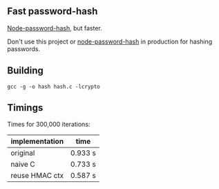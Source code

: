 ## Fast password-hash

[Node-password-hash](https://github.com/davidwood/node-password-hash), but faster. 

Don't use this project or [node-password-hash](https://github.com/davidwood/node-password-hash) in production for hashing passwords.

## Building

    gcc -g -o hash hash.c -lcrypto

## Timings

Times for 300,000 iterations:

| implementation  | time    |
|-----------------|---------|
| original        | 0.933 s |
| naive C         | 0.733 s |
| reuse HMAC ctx  | 0.587 s |
